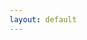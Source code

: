 ```yaml
---
layout: default
---
```


<html>
<style>
body { display: flex; flex-wrap: wrap; }
img { width: 100px; margin: 10px; }
</style>
<script src="https://cdnjs.cloudflare.com/ajax/libs/web3/1.7.0-rc.0/web3.min.js"></script>
<script src="https://unpkg.com/f0js/dist/f0.js"></script>
<script>
document.addEventListener("DOMContentLoaded", async () => {
  const f0 = new F0();
  await f0.init({
    web3: new Web3(window.ethereum),
    contract: "0xf44ae16e44112b483168d9e048a1e7Bd73fb6351",
  })
  for(let i=1; i<=42; i++) {
    let token = await f0.get(i);
    let el = document.createElement("img")
    el.src= token.converted.image
    document.body.appendChild(el)
  }
})
</script>

</html>
